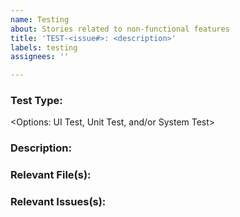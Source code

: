 ```yaml
---
name: Testing
about: Stories related to non-functional features
title: 'TEST-<issue#>: <description>'
labels: testing
assignees: ''

---
```


### Test Type:
<Options: UI Test, Unit Test, and/or System Test>

### Description:
<Explain what needs to be tested>

### Relevant File(s):
<list of links to files>

### Relevant Issues(s):
<list of links to issues>